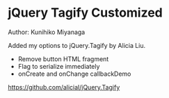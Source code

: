 jQuery Tagify Customized
=============
Author: Kunihiko Miyanaga

Added my options to jQuery.Tagify by Alicia Liu.

* Remove button HTML fragment
* Flag to serialize immediately
* onCreate and onChange callbackDemo

https://github.com/alicial/jQuery.Tagify
